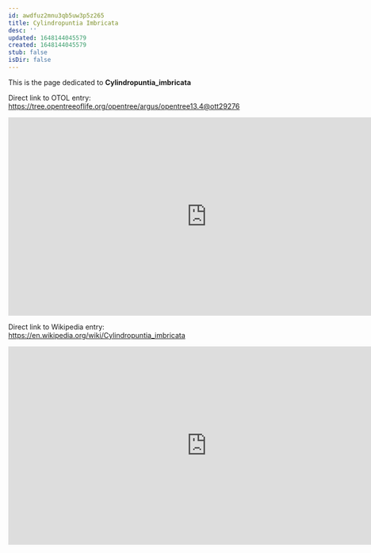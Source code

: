 ```yaml
---
id: awdfuz2mnu3qb5uw3p5z265
title: Cylindropuntia Imbricata
desc: ''
updated: 1648144045579
created: 1648144045579
stub: false
isDir: false
---
```

This is the page dedicated to **Cylindropuntia_imbricata**


Direct link to OTOL entry: https://tree.opentreeoflife.org/opentree/argus/opentree13.4@ott29276



<html>
    <body>
    <iframe src="https://tree.opentreeoflife.org/opentree/argus/opentree13.4@ott29276"
    width="800" height="400" frameborder="0" allowfullscreen> </iframe>
    </body>
</html>
    


Direct link to Wikipedia entry: https://en.wikipedia.org/wiki/Cylindropuntia_imbricata



<html>
    <body>
    <iframe src="https://en.wikipedia.org/wiki/Cylindropuntia_imbricata"
    width="800" height="400" frameborder="0" allowfullscreen> </iframe>
    </body>
</html>
    
